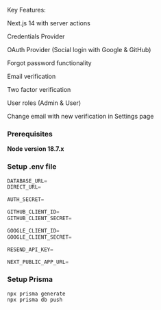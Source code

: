 

Key Features:

Next.js 14 with server actions

Credentials Provider

OAuth Provider (Social login with Google & GitHub)

Forgot password functionality

Email verification

Two factor verification

User roles (Admin & User)

Change email with new verification in Settings page

### Prerequisites

**Node version 18.7.x**

### Setup .env file


```js
DATABASE_URL=
DIRECT_URL=

AUTH_SECRET=

GITHUB_CLIENT_ID=
GITHUB_CLIENT_SECRET=

GOOGLE_CLIENT_ID=
GOOGLE_CLIENT_SECRET=

RESEND_API_KEY=

NEXT_PUBLIC_APP_URL=
```

### Setup Prisma
```shell
npx prisma generate
npx prisma db push
```
